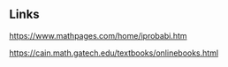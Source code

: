 ## Links

<https://www.mathpages.com/home/iprobabi.htm>

<https://cain.math.gatech.edu/textbooks/onlinebooks.html>
